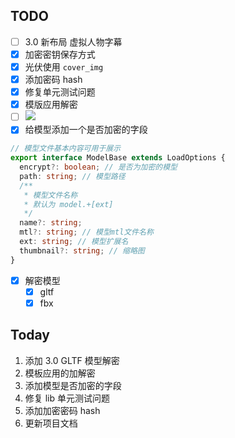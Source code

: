 ## TODO

- [ ] 3.0 新布局 虚拟人物字幕
- [x] 加密密钥保存方式
- [x] 光伏使用 `cover_img`
- [x] 添加密码 hash
- [x] 修复单元测试问题
- [x] 模版应用解密
- [ ] ![](Pasted%20image%2020240419103856.png)
- [x] 给模型添加一个是否加密的字段
```ts
// 模型文件基本内容可用于展示
export interface ModelBase extends LoadOptions {
  encrypt?: boolean; // 是否为加密的模型
  path: string; // 模型路径
  /**
   * 模型文件名称
   * 默认为 model.+[ext]
   */
  name?: string;
  mtl?: string; // 模型mtl文件名称
  ext: string; // 模型扩展名
  thumbnail?: string; // 缩略图
}
```
- [x] 解密模型
	- [x] gltf
	- [x] fbx

## Today

1. 添加 3.0 GLTF 模型解密
2. 模板应用的加解密
3. 添加模型是否加密的字段
4. 修复 lib 单元测试问题
5. 添加加密密码 hash
6. 更新项目文档
